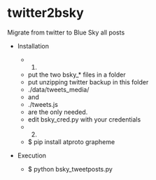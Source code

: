 # twitter2bsky
Migrate from twitter to Blue Sky all posts

* Installation
  * 1.
   - put the two bsky_* files in a folder
   - put unzipping twitter backup in this folder
    - ./data/tweets_media/
    - and
    - ./tweets.js
    - are the only needed.
   - edit bsky_cred.py with your credentials
  * 2.
   - $ pip install atproto grapheme

* Execution
   - $ python bsky_tweetposts.py
  
